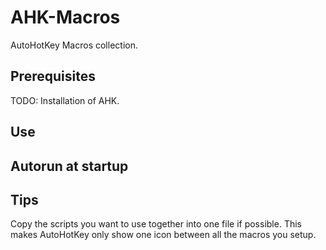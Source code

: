 # AHK-Macros
AutoHotKey Macros collection.

## Prerequisites
TODO: Installation of AHK.


## Use



## Autorun at startup


## Tips
Copy the scripts you want to use together into one file if possible. This makes AutoHotKey only show one icon between all the macros you setup.
